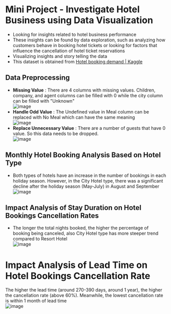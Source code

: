 # Mini Project - Investigate Hotel Business using Data Visualization
* Looking for insights related to hotel business performance
* These insights can be found by data exploration, such as analyzing how customers behave in booking hotel tickets or looking for factors that influence the cancellation of hotel ticket reservations
* Visualizing insights and story telling the data
* This dataset is obtained from [Hotel booking demand | Kaggle](https://www.kaggle.com/jessemostipak/hotel-booking-demand)

## Data Preprocessing
* **Missing Value** : There are 4 columns with missing values. Children, company, and agent columns can be filled with 0 while the city column can be filled with "Unknown" <br>![image](https://user-images.githubusercontent.com/99066590/159164356-5f1870c0-27e0-4cbd-9e58-bd2e888b994f.png)<br>
* **Handle Odd Value** : The Undefined value in Meal column can be replaced with No Meal which can have the same meaning <br>![image](https://user-images.githubusercontent.com/99066590/159164443-b6f7bfc3-06f0-42fe-ab2f-5ac4d70433f1.png)<br>
* **Replace Unnecessary Value** : There are a number of guests that have 0 value. So this data needs to be dropped.<br>![image](https://user-images.githubusercontent.com/99066590/159166336-0c75019b-7079-449f-a190-0202309f6e6d.png)<br>

## Monthly Hotel Booking Analysis Based on Hotel Type
* Both types of hotels have an increase in the number of bookings in each holiday season. However, in the City Hotel type, there was a significant decline after the holiday season (May-July) in August and September <br>![image](https://user-images.githubusercontent.com/99066590/159166439-cd59dc66-cfdb-4852-9d58-e4b912f1ff77.png)<br>

## Impact Analysis of Stay Duration on Hotel Bookings Cancellation Rates
* The longer the total nights booked, the higher the percentage of booking being canceled, also City Hotel type has more steeper trend compared to Resort Hotel <br>![image](https://user-images.githubusercontent.com/99066590/159166548-aff22eea-d3de-435a-8763-131cc13172bd.png)<br>


# Impact Analysis of Lead Time on Hotel Bookings Cancellation Rate
The higher the lead time (around 270-390 days, around 1 year), the higher the cancellation rate (above 60%). Meanwhile, the lowest cancellation rate is within 1 month of lead time <br> ![image](https://user-images.githubusercontent.com/99066590/159166710-255ea034-a35f-448b-b5e8-66b9c06f8496.png)<br>
